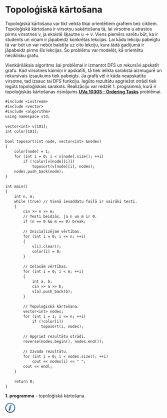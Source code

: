 # Topoloģiskā kārtošana

Topoloģiskā kārtošana var tikt veikta tikai orientētiem grafiem bez cikliem. Topoloģiskā kārtošana ir virsotņu sakārtošana tā, lai virsotne u atrastos pirms virsotnes v, ja eksistē šķautne u -> v. Viens piemērs varētu būt, ka ir students un viņam ir jāpabeidz konkrētas lekcijas. Lai kādu lekciju pabeigtu tā var būt un var nebūt balstīta uz citu lekciju, kura tādā gadījumā ir jāpabeidz pirms šīs lekcijas. Šo problēmu var modelēt, kā orientētu neciklisku grafu. 

Vienkāršākais algoritms šai problēmai ir izmantot DFS un rekursīvi apskatīt grafu. Kad virsotnes kaimiņi ir apskatīti, tā tiek ielikta saraksta aizmugurē un rekursīvais izsaukums tiek pabeigts. Ja grafā vēl ir kāda neapskatīta virsotne, tad izsauc tai DFS funkciju. Iegūto rezultātu apgriežot otrādi tiek iegūts topoloģiskais saraksts. Realizāciju var redzēt 1. programmā, kurā ir topoloģiskās kārtošanas risinājums <a href="http://uva.onlinejudge.org/index.php?option=com_onlinejudge&Itemid=8&page=show_problem&problem=1246" target="_blank">**UVa 10305 - Ordering Tasks**</a> problēmai.

```
#include <iostream>
#include <vector>
#include <algorithm>
using namespace std;

vector<int> v[101];
int color[101];

bool toposort(int node, vector<int> &nodes)
{
    color[node] = 1;
    for (int i = 0; i < v[node].size(); ++i)
        if (!color[v[node][i]])
            toposort(v[node][i], nodes);
    nodes.push_back(node);
}

int main()
{
    int n, m;
    while (true) // Vienā ievaddatu failā ir vairāki testi.
    {
        cin >> n >> m;
        // Testi beidzās, ja n un m ir 0.
        if (n == 0 && m == 0) break;

        // Inicializējam vērtības.
        for (int i = 0; i <= n; ++i)
        {
            v[i].clear();
            color[i] = 0;
        }

        // Ielasām vērtības.
        for (int i = 0; i < m; ++i)
        {
            int a, b;
            cin >> a >> b;
            v[a].push_back(b);
        }

        // Topoloģiskā kārtošana.
        vector<int> nodes;
        for (int i = 1; i <= n; ++i)
            if (!color[i])
                toposort(i, nodes);

        // Apgriež rezultātu otrādi.
        reverse(nodes.begin(), nodes.end());

        // Izvada rezultātu.
        for (int i = 0; i < nodes.size(); ++i)
            cout << nodes[i] << " ";
        cout << endl;
    }

    return 0;
}
```


**1. programma** - topoloģiskā kārtošana.


<a href="http://en.wikipedia.org/wiki/Topological_sorting" target="_blank">![Vairāk informācija](/media/theory/information.png)</a>